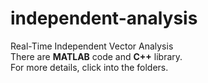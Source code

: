 # independent-analysis
Real-Time Independent Vector Analysis<br>
There are **MATLAB** code and **C++** library.<br> 
For more details, click into the folders.
